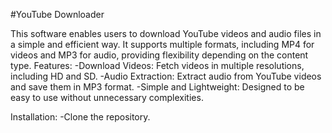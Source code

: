 #YouTube Downloader

This software enables users to download YouTube videos and audio files in a simple and efficient way. It supports multiple formats, including MP4 for videos and MP3 for audio, providing flexibility depending on the content type.
Features:
    -Download Videos: Fetch videos in multiple resolutions, including HD and SD.
    -Audio Extraction: Extract audio from YouTube videos and save them in MP3 format.
    -Simple and Lightweight: Designed to be easy to use without unnecessary complexities.

Installation:
    -Clone the repository.
